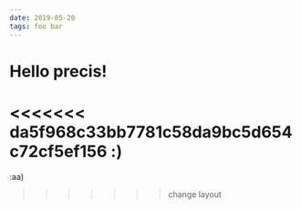 ```yaml
---
date: 2019-05-20
tags: foo bar
---
```


# Hello precis!

<<<<<<< da5f968c33bb7781c58da9bc5d654c72cf5ef156
:)
=======
:aa)
>>>>>>> change layout
